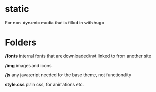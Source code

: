 # static
For non-dynamic media that is filled in with hugo

# Folders

**/fonts** internal fonts that are downloaded/not linked to from another site

**/img** images and icons

**/js** any javascript needed for the base theme, not functionality

**style.css** plain css, for animations etc.